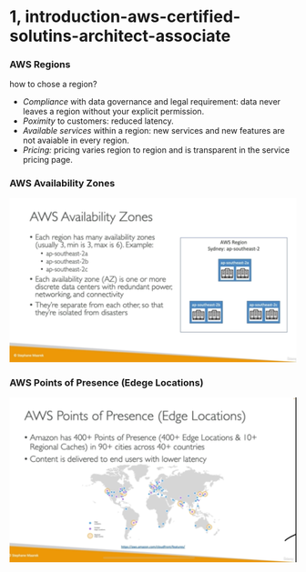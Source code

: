 # 1, introduction-aws-certified-solutins-architect-associate

### AWS Regions

how to chose a region?

- _Compliance_ with data governance and legal requirement: data never leaves a region without your explicit permission.
- _Poximity_ to customers: reduced latency.
- _Available services_ within a region: new services and new features are not avaiable in every region.
- _Pricing:_ pricing varies region to region and is transparent in the service pricing page.

### AWS Availability Zones

![alt text](https://github.com/DarrenDuanAU/Frontend_Notebook/blob/main/Personal_Notebook/cloud/aws/udemy/images/aws-availability-zones.jpg)

### AWS Points of Presence (Edege Locations)

![alt text](https://github.com/DarrenDuanAU/Frontend_Notebook/blob/main/Personal_Notebook/cloud/aws/udemy/images/aws-points-of-presence.jpg)

